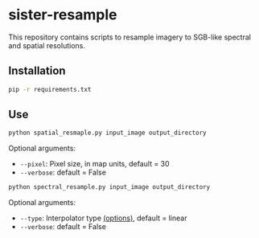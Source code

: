 # sister-resample
This repository contains scripts to resample imagery to SGB-like spectral and spatial
resolutions.

## Installation

```bash
pip -r requirements.txt
```

## Use

```bash
python spatial_resmaple.py input_image output_directory
```

Optional arguments:

- `--pixel`: Pixel size, in map units, default = 30
- `--verbose`: default = False

```bash
python spectral_resample.py input_image output_directory
```

Optional arguments:

- `--type`: Interpolator type [(options)](https://docs.scipy.org/doc/scipy/reference/generated/scipy.interpolate.interp1d.html), default = linear
- `--verbose`: default = False
